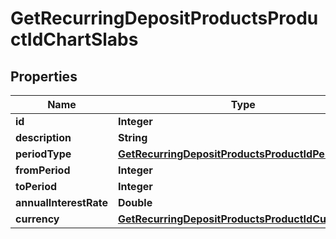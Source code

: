 

# GetRecurringDepositProductsProductIdChartSlabs

## Properties

Name | Type | Description | Notes
------------ | ------------- | ------------- | -------------
**id** | **Integer** |  |  [optional]
**description** | **String** |  |  [optional]
**periodType** | [**GetRecurringDepositProductsProductIdPeriodType**](GetRecurringDepositProductsProductIdPeriodType.md) |  |  [optional]
**fromPeriod** | **Integer** |  |  [optional]
**toPeriod** | **Integer** |  |  [optional]
**annualInterestRate** | **Double** |  |  [optional]
**currency** | [**GetRecurringDepositProductsProductIdCurrency**](GetRecurringDepositProductsProductIdCurrency.md) |  |  [optional]



